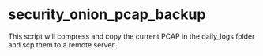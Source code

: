 # security_onion_pcap_backup
This script will compress and copy the current PCAP in the daily_logs folder and scp them to a remote server. 
